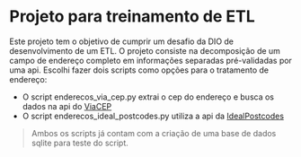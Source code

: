 # Projeto para treinamento de ETL

Este projeto tem o objetivo de cumprir um desafio da DIO de desenvolvimento de um ETL.
O projeto consiste na decomposição de um campo de endereço completo em informações separadas pré-validadas por uma api.
Escolhi fazer dois scripts como opções para o tratamento de endereço:
- O script enderecos_via_cep.py extrai o cep do endereço e busca os dados na api do [ViaCEP](https://viacep.com.br/)
- O script enderecos_ideal_postcodes.py utiliza a api da [IdealPostcodes](https://ideal-postcodes.co.uk/)

> Ambos os scripts já contam com a criação de uma base de dados sqlite para teste do script.